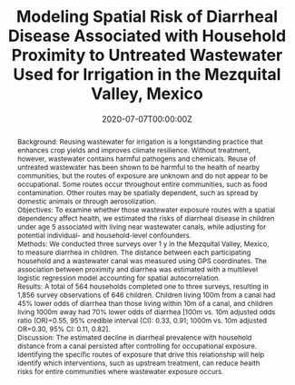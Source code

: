 ---
title: "Modeling Spatial Risk of Diarrheal Disease Associated with Household Proximity to Untreated Wastewater Used for Irrigation in the Mezquital Valley, Mexico"
authors:
- "Jesse D. Contreras"
- Rob-Trangucci
- "Eunice E Felix-Arellano" 
- "Sandra Rodríguez-Dozal" 
- "Christina Siebe" 
- "Horacio Riojas-Rodríguez" 
- "Rafael Meza" 
- admin
- "Joseph N.S. Eisenberg"

date: "2020-07-07T00:00:00Z"
doi: "https://doi.org/10.1289/EHP6443"

# Schedule page publish date (NOT publication's date).
publishDate: "2021-09-01T00:00:00Z"

# Publication type.
# Legend: 0 = Uncategorized; 1 = Conference paper; 2 = Journal article;
# 3 = Preprint / Working Paper; 4 = Report; 5 = Book; 6 = Book section;
# 7 = Thesis; 8 = Patent
publication_types: ["2"]

# Publication name and optional abbreviated publication name.
publication: Environmental Health Perspectives
publication_short: Environ. Health Perspect.

abstract: "Background:
Reusing wastewater for irrigation is a longstanding practice that enhances crop yields and improves climate resilience. Without treatment, however, wastewater contains harmful pathogens and chemicals. Reuse of untreated wastewater has been shown to be harmful to the health of nearby communities, but the routes of exposure are unknown and do not appear to be occupational. Some routes occur throughout entire communities, such as food contamination. Other routes may be spatially dependent, such as spread by domestic animals or through aerosolization.



Objectives:
To examine whether those wastewater exposure routes with a spatial dependency affect health, we estimated the risks of diarrheal disease in children under age 5 associated with living near wastewater canals, while adjusting for potential individual- and household-level confounders.



Methods:
We conducted three surveys over 1 y in the Mezquital Valley, Mexico, to measure diarrhea in children. The distance between each participating household and a wastewater canal was measured using GPS coordinates. The association between proximity and diarrhea was estimated with a multilevel logistic regression model accounting for spatial autocorrelation.



Results:
A total of 564 households completed one to three surveys, resulting in 1,856 survey observations of 646 children. Children living 100m from a canal had 45% lower odds of diarrhea than those living within 10m of a canal, and children living 1000m away had 70% lower odds of diarrhea [100m vs. 10m adjusted odds ratio (OR)=0.55, 95% credible interval (CI): 0.33, 0.91; 1000m vs. 10m adjusted OR=0.30, 95% CI: 0.11, 0.82].



Discussion:
The estimated decline in diarrheal prevalence with household distance from a canal persisted after controlling for occupational exposure. Identifying the specific routes of exposure that drive this relationship will help identify which interventions, such as upstream treatment, can reduce health risks for entire communities where wastewater exposure occurs."

# Summary. An optional shortened abstract.
# summary: Lorem ipsum dolor sit amet, consectetur adipiscing elit. Duis posuere tellus ac convallis placerat. Proin tincidunt magna sed ex sollicitudin condimentum.

tags:
- Modeling
- Diarrheal Disease
- Mexico
- Spatial Analysis
- Wastewater

featured: false

links:
- name: Online Access
  url: https://ehp.niehs.nih.gov/doi/full/10.1289/EHP6443
# url_pdf: 
# url_code: '#'
# url_dataset: '#'
# url_poster: '#'
# url_project: ''
# url_slides: ''
# url_source: '#'
# url_video: '#'

# Featured image
# To use, add an image named `featured.jpg/png` to your page's folder. 
# image:
#   caption: ''
#   focal_point: ""
#   preview_only: false

# Associated Projects (optional).
#   Associate this publication with one or more of your projects.
#   Simply enter your project's folder or file name without extension.
#   E.g. `internal-project` references `content/project/internal-project/index.md`.
#   Otherwise, set `projects: []`.
# projects: 

# Slides (optional).
#   Associate this publication with Markdown slides.
#   Simply enter your slide deck's filename without extension.
#   E.g. `slides: "example"` references `content/slides/example/index.md`.
#   Otherwise, set `slides: ""`.
slides: ""
---